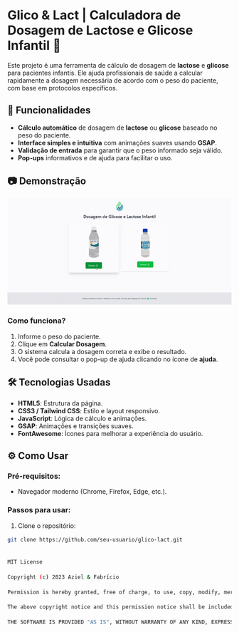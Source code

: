 # Glico & Lact | Calculadora de Dosagem de Lactose e Glicose Infantil 🍬

Este projeto é uma ferramenta de cálculo de dosagem de **lactose** e **glicose** para pacientes infantis. Ele ajuda profissionais de saúde a calcular rapidamente a dosagem necessária de acordo com o peso do paciente, com base em protocolos específicos.

## 🚀 Funcionalidades

- **Cálculo automático** de dosagem de **lactose** ou **glicose** baseado no peso do paciente.
- **Interface simples e intuitiva** com animações suaves usando **GSAP**.
- **Validação de entrada** para garantir que o peso informado seja válido.
- **Pop-ups** informativos e de ajuda para facilitar o uso.

## 📷 Demonstração

![Tela do Sistema](./public/demo.gif)

### Como funciona?

1. Informe o peso do paciente.
2. Clique em **Calcular Dosagem**.
3. O sistema calcula a dosagem correta e exibe o resultado.
4. Você pode consultar o pop-up de ajuda clicando no ícone de **ajuda**.

## 🛠️ Tecnologias Usadas

- **HTML5**: Estrutura da página.
- **CSS3 / Tailwind CSS**: Estilo e layout responsivo.
- **JavaScript**: Lógica de cálculo e animações.
- **GSAP**: Animações e transições suaves.
- **FontAwesome**: Ícones para melhorar a experiência do usuário.

## ⚙️ Como Usar

### Pré-requisitos:

- Navegador moderno (Chrome, Firefox, Edge, etc.).

### Passos para usar:

1. Clone o repositório:

```bash
git clone https://github.com/seu-usuario/glico-lact.git


MIT License

Copyright (c) 2023 Aziel & Fabrício

Permission is hereby granted, free of charge, to use, copy, modify, merge, publish, distribute, sublicense, and/or sell copies of the Software, and to permit persons to whom the Software is furnished to do so, subject to the following conditions:

The above copyright notice and this permission notice shall be included in all copies or substantial portions of the Software.

THE SOFTWARE IS PROVIDED "AS IS", WITHOUT WARRANTY OF ANY KIND, EXPRESS OR IMPLIED, INCLUDING BUT NOT LIMITED TO THE WARRANTIES OF MERCHANTABILITY, FITNESS FOR A PARTICULAR PURPOSE, AND NONINFRINGEMENT. IN NO EVENT SHALL THE AUTHORS OR COPYRIGHT HOLDERS BE LIABLE FOR ANY CLAIM, DAMAGES, OR OTHER LIABILITY, WHETHER IN AN ACTION OF CONTRACT, TORT, OR OTHERWISE, ARISING FROM, OUT OF OR IN CONNECTION WITH THE SOFTWARE OR THE USE OR OTHER DEALINGS IN THE SOFTWARE.
